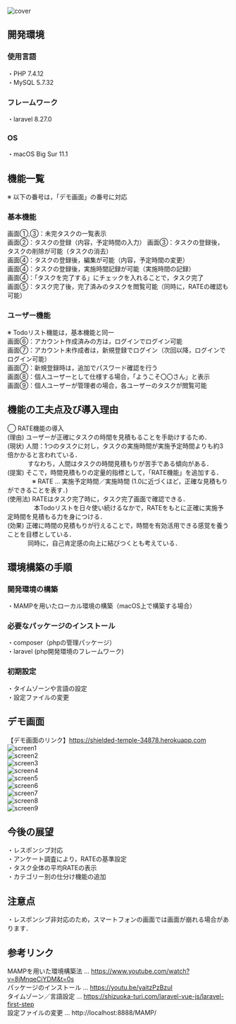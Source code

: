 ![cover](image/Todolist-cover.png)

## 開発環境

### 使用言語
・PHP 7.4.12  
・MySQL 5.7.32  

### フレームワーク
・laravel 8.27.0  

### OS
・macOS Big Sur 11.1  

## 機能一覧
※ 以下の番号は，「デモ画面」の番号に対応

### 基本機能
画面①,③：未完タスクの一覧表示  
画面②：タスクの登録（内容，予定時間の入力） 
画面③：タスクの登録後，タスクの削除が可能（タスクの消去）   
画面④：タスクの登録後，編集が可能（内容，予定時間の変更）  
画面④：タスクの登録後，実施時間記録が可能（実施時間の記録）  
画面④：「タスクを完了する」にチェックを入れることで，タスク完了  
画面⑤：タスク完了後，完了済みのタスクを閲覧可能（同時に，RATEの確認も可能）  

### ユーザー機能
※ Todoリスト機能は，基本機能と同一  
画面⑥：アカウント作成済みの方は，ログインでログイン可能  
画面⑦：アカウント未作成者は，新規登録でログイン（次回以降，ログインでログイン可能）  
画面⑦：新規登録時は，追加でパスワード確認を行う  
画面⑧：個人ユーザーとして仕様する場合，「ようこそ〇〇さん」と表示  
画面⑨：個人ユーザーが管理者の場合，各ユーザーのタスクが閲覧可能   

## 機能の工夫点及び導入理由
◯ RATE機能の導入  
(理由) ユーザーが正確にタスクの時間を見積もることを手助けするため．  
(現状) 人間：1つのタスクに対し，タスクの実施時間が実施予定時間よりも約3倍かかると言われている．  
　　　 すなわち，人間はタスクの時間見積もりが苦手である傾向がある．  
(提案) そこで，時間見積もりの定量的指標として，「RATE機能」を追加する．  
　　　　※ RATE ... 実施予定時間／実施時間 (1.0に近づくほど，正確な見積もりができることを表す．)  
(使用法) RATEはタスク完了時に，タスク完了画面で確認できる．  
　　　　 本Todoリストを日々使い続けるなかで，RATEをもとに正確に実施予定時間を見積もる力を身につける．  
(効果) 正確に時間の見積もりが行えることで，時間を有効活用できる感覚を養うことを目標としている．  
　　　 同時に，自己肯定感の向上に結びつくとも考えている．  

## 環境構築の手順

### 開発環境の構築
・MAMPを用いたローカル環境の構築（macOS上で構築する場合）   

### 必要なパッケージのインストール
・composer（phpの管理パッケージ）  
・laravel (php開発環境のフレームワーク)  

### 初期設定
・タイムゾーンや言語の設定  
・設定ファイルの変更  

## デモ画面
【デモ画面のリンク】https://shielded-temple-34878.herokuapp.com  
![screen1](image/screen1.png)  
![screen2](image/screen2.png)  
![screen3](image/screen3.png)  
![screen4](image/screen4.png)  
![screen5](image/screen5.png)  
![screen6](image/screen6.png)  
![screen7](image/screen7.png)  
![screen8](image/screen8.png)  
![screen9](image/screen9.png)  

## 今後の展望
・レスポンシブ対応  
・アンケート調査により，RATEの基準設定  
・タスク全体の平均RATEの表示  
・カテゴリー別の仕分け機能の追加  

## 注意点
・レスポンシブ非対応のため，スマートフォンの画面では画面が崩れる場合があります．  

## 参考リンク
MAMPを用いた環境構築法 ... https://www.youtube.com/watch?v=8jMnqeCiYDM&t=0s  
パッケージのインストール ... https://youtu.be/yaitzPzBzuI  
タイムゾーン／言語設定 ... https://shizuoka-turi.com/laravel-vue-js/laravel-first-step  
設定ファイルの変更 ... http://localhost:8888/MAMP/  

